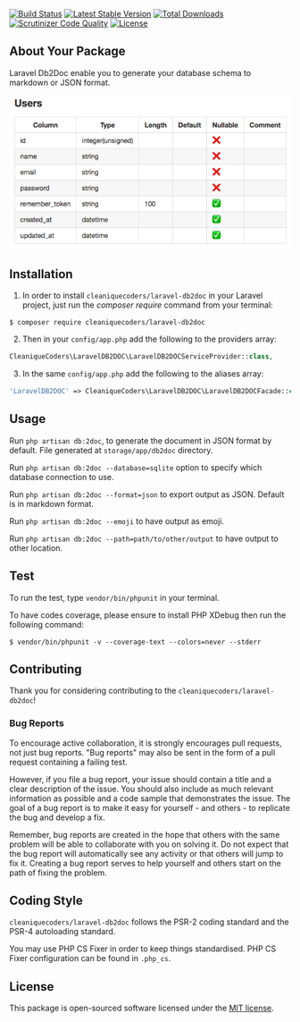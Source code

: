 
[![Build Status](https://travis-ci.org/cleaniquecoders/laravel-db2doc.svg?branch=master)](https://travis-ci.org/cleaniquecoders/laravel-db2doc) [![Latest Stable Version](https://poser.pugx.org/cleaniquecoders/laravel-db2doc/v/stable)](https://packagist.org/packages/cleaniquecoders/laravel-db2doc) [![Total Downloads](https://poser.pugx.org/cleaniquecoders/laravel-db2doc/downloads)](https://packagist.org/packages/cleaniquecoders/laravel-db2doc) [![Scrutinizer Code Quality](https://scrutinizer-ci.com/g/cleaniquecoders/laravel-db2doc/badges/quality-score.png?b=master)](https://scrutinizer-ci.com/g/cleaniquecoders/laravel-db2doc/?branch=master) [![License](https://poser.pugx.org/cleaniquecoders/laravel-db2doc/license)](https://packagist.org/packages/cleaniquecoders/laravel-db2doc)

## About Your Package

Laravel Db2Doc enable you to generate your database schema to markdown or JSON format. 

<p align="center">
    <img src="laravel-db2doc.png" alt="Laravel Db2Doc"/>
</p>

## Installation

1. In order to install `cleaniquecoders/laravel-db2doc` in your Laravel project, just run the *composer require* command from your terminal:

```
$ composer require cleaniquecoders/laravel-db2doc
```

2. Then in your `config/app.php` add the following to the providers array:

```php
CleaniqueCoders\LaravelDB2DOC\LaravelDB2DOCServiceProvider::class,
```

3. In the same `config/app.php` add the following to the aliases array:

```php
'LaravelDB2DOC' => CleaniqueCoders\LaravelDB2DOC\LaravelDB2DOCFacade::class,
```

## Usage

Run `php artisan db:2doc`, to generate the document in JSON format by default. File generated at `storage/app/db2doc` directory.

Run `php artisan db:2doc --database=sqlite` option to specify which database connection to use. 

Run `php artisan db:2doc --format=json` to export output as JSON. Default is in markdown format.

Run `php artisan db:2doc --emoji` to have output as emoji.

Run `php artisan db:2doc --path=path/to/other/output` to have output to other location.

## Test

To run the test, type `vendor/bin/phpunit` in your terminal.

To have codes coverage, please ensure to install PHP XDebug then run the following command:

```
$ vendor/bin/phpunit -v --coverage-text --colors=never --stderr
```

## Contributing

Thank you for considering contributing to the `cleaniquecoders/laravel-db2doc`!

### Bug Reports

To encourage active collaboration, it is strongly encourages pull requests, not just bug reports. "Bug reports" may also be sent in the form of a pull request containing a failing test.

However, if you file a bug report, your issue should contain a title and a clear description of the issue. You should also include as much relevant information as possible and a code sample that demonstrates the issue. The goal of a bug report is to make it easy for yourself - and others - to replicate the bug and develop a fix.

Remember, bug reports are created in the hope that others with the same problem will be able to collaborate with you on solving it. Do not expect that the bug report will automatically see any activity or that others will jump to fix it. Creating a bug report serves to help yourself and others start on the path of fixing the problem.

## Coding Style

`cleaniquecoders/laravel-db2doc` follows the PSR-2 coding standard and the PSR-4 autoloading standard. 

You may use PHP CS Fixer in order to keep things standardised. PHP CS Fixer configuration can be found in `.php_cs`.

## License

This package is open-sourced software licensed under the [MIT license](http://opensource.org/licenses/MIT).